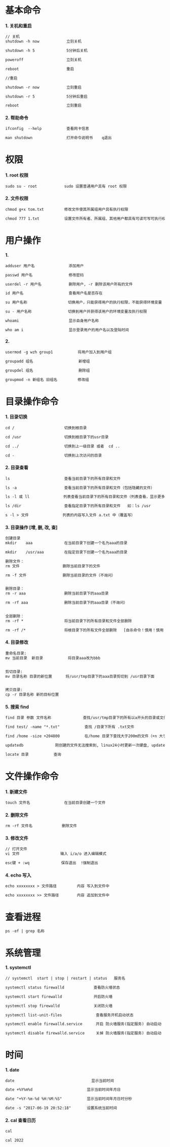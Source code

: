 #

# 基本命令

#### 1. 关机和重启

```txt
// 关机
shutdown -h now            立刻关机

shutdown -h 5              5分钟后关机

poweroff                   立刻关机

reboot	                   重启
```

```txt
//重启

shutdown -r now            立刻重启

shutdown -r 5              5分钟后重启

reboot                     立刻重启
```

#### 2. 帮助命令

```txt
ifconfig  --help           查看网卡信息

man shutdown               打开命令说明书    q退出
```

# 权限

#### 1. root 权限

```txt
sudo su - root            sudo 设置普通用户具有 root 权限
```

#### 2. 文件权限

```txt
chmod g+x tom.txt         修改文件使其所属组用户具有执行权限

chmod 777 1.txt           设置文件所有者、所属组、其他用户都具有可读可写可执行权限
```

# 用户操作

#### 1.

```txt
adduser 用户名               添加用户

passwd 用户名                修改密码

userdel -r 用户名            删除用户, -r 删除该用户所有的文件

id 用户名                    查看用户名是否存在

su 用户名称                  切换用户，只能获得用户的执行权限，不能获得环境变量

su - 用户名称                切换到用户并获得该用户的环境变量及执行权限

whoami                      显示自身用户名称

who am i                    显示登录用户的用户名以及登陆时间
```

#### 2.

```txt
usermod -g wzh group1           将用户加入到用户组

groupadd 组名                    新增组

groupdel 组名                    删除组

groupmod -n 新组名 旧组名         修改组
```

# 目录操作命令

#### 1. 目录切换

```txt
cd /                      切换到根目录

cd /usr                   切换到根目录下的usr目录

cd ../                    切换到上一级目录 或者  cd ..

cd -                      切换到上次访问的目录
```

#### 2. 目录查看

```txt
ls                        查看当前目录下的所有目录和文件

ls -a                     查看当前目录下的所有目录和文件（包括隐藏的文件）

ls -l 或 ll               列表查看当前目录下的所有目录和文件（列表查看，显示更多信息）

ls /dir                   查看指定目录下的所有目录和文件   如：ls /usr

s -l > 文件               列表的内容写入文件 a.txt 中（覆盖写）
```

#### 3. 目录操作 [增, 删, 改, 查]

```txt
创建目录
mkdir    aaa              在当前目录下创建一个名为aaa的目录

mkdir    /usr/aaa         在指定目录下创建一个名为aaa的目录
```

```txt
删除文件：
rm 文件                   删除当前目录下的文件

rm -f 文件                删除当前目录的文件（不询问）


删除目录：
rm -r aaa                 删除当前目录下的aaa目录

rm -rf aaa                删除当前目录下的aaa目录（不询问）


全部删除：
rm -rf *                  将当前目录下的所有目录和文件全部删除

rm -rf /*                 将根目录下的所有文件全部删除   [自杀命令！慎用！慎用！慎用！]
```

#### 4. 目录修改

```txt
重命名目录:
mv 当前目录  新目录           将目录aaa改为bbb


剪切目录:
mv 目录名称 目录的新位置      将/usr/tmp目录下的aaa目录剪切到 /usr目录下面


拷贝目录:
cp -r 目录名称 新的目标位置
```

#### 5. 搜索 find

```txt
find 目录 参数 文件名称              查找/usr/tmp目录下的所有以a开头的目录或文件

find test/ -name "*.txt"           查找 /目录下所有 .txt文件

find /home -size +204800           在/home 目录下查找大于200m的文件（+n 大于 -n小于 n等于）
```

```txt
updatedb              刚创建的文件无法搜索到, linux24小时更新一次硬盘, updatedb 强制更新

locate 目录           查询
```

# 文件操作命令

#### 1. 新建文件

```txt
touch 文件名               在当前目录创建一个文件
```

#### 2. 删除文件

```txt
rm -rf 文件名             删除文件
```

#### 3. 修改文件

```txt
// 打开文件
vi 文件                  输入 i/a/o 进入编辑模式

esc键 + :wq              保存退出  !强制退出
```

#### 4. echo 写入

```txt
echo xxxxxxxx > 文件路径         内容 写入到文件中

echo xxxxxxxx >> 文件路径        内容 追加到文件中
```

# 查看进程

```txt
ps -ef | grep 名称
```

# 系统管理

#### 1. systemctl

```txt
// systemctl  start | stop | restart | status   服务名

systemctl status firewalld             查看防火墙状态

systemctl start firewalld              开启防火墙

systemctl stop firewalld               关闭防火墙
```

```txt
systemctl list-unit-files               查看服务开机启动状态

systemctl enable firewalld.service      开启 防火墙服务(指定服务) 自动启动

systemctl disable firewalld.service     关掉 防火墙服务(指定服务) 自动启动
```

# 时间

#### 1. date

```txt
date	                              显示当前时间

date +%Y%m%d                        显示当前时间年月日

date "+%Y-%m-%d %H:%M:%S"           显示当前时间年月日时分秒

date -s "2017-06-19 20:52:18"       设置系统当前时间
```

#### 2. cal 查看日历

```txt
cal

cal 2022
```
